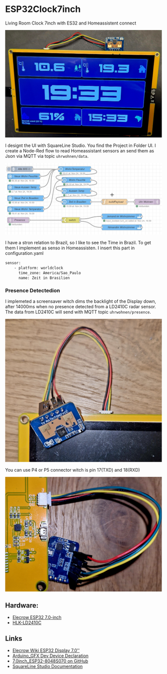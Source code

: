 # ESP32Clock7inch
Living Room Clock 7inch with ES32 and Homeassistent connect

![Display](images/display.jpg)

I designt the UI with SquareLine Studio. You find the Project in Folder UI. I create a Node-Red flow to read Homeassistant sensors an send them as Json via MQTT via topic `uhrwohnen/data`. 

![Node-Red](images/node-red-flow.jpg)

I have a stron relation to Brazil, so I like to see the Time in Brazil. To get them I implement as senso in Homeassisten. I insert this part in configuration.yaml
```
sensor: 
    - platform: worldclock
      time_zone: America/Sao_Paulo
      name: Zeit in Brasilien
```

### Presence Detectedion
I implemeted a screensaver witch dims the backlight of the Display down, after 14000ms when no presence detected from a LD2410C radar sensor. The data from LD2410C will send with MQTT topic `uhrwohnen/presence`.

![LD2410C](images/front_ld2410c.jpg)

You can use P4 or P5 connector witch is pin 17(TXD) and 18(RXD)

![LD2410C](images/back_p5_connect.jpg)

## Hardware:
* [Elecrow ESP32 7.0-inch](https://de.aliexpress.com/item/1005005928865239.html)
* [HLK-LD2410C](https://de.aliexpress.com/item/1005005069619177.html)

## Links
* [Elecrow Wiki ESP32 Display 7.0''](https://www.elecrow.com/wiki/index.php?title=ESP32_Display_7.0%27%27_Intelligent_Touch_Screen_Wi-Fi%26BLE_800*480_HMI_Display)
* [Arduino_GFX Dev Device Declaration](https://github.com/moononournation/Arduino_GFX/wiki/Dev-Device-Declaration#esp32-8048s070)
* [7.0inch_ESP32-8048S070 on GitHub](https://github.com/wegi1/ESP32-8048S070-7INCH-LCD)
* [SquareLine Studio Documentation](https://docs.squareline.io/docs/squareline)